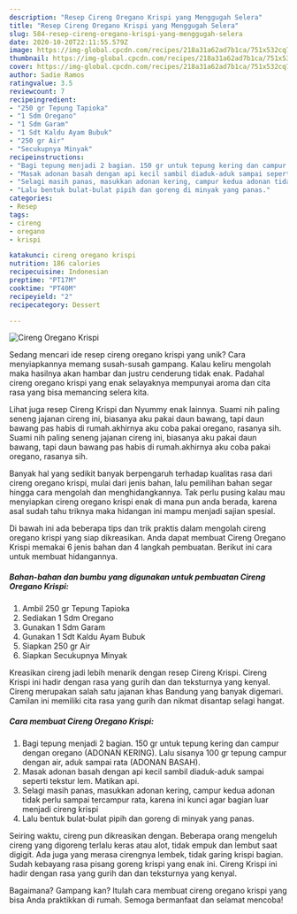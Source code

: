 ```yaml
---
description: "Resep Cireng Oregano Krispi yang Menggugah Selera"
title: "Resep Cireng Oregano Krispi yang Menggugah Selera"
slug: 584-resep-cireng-oregano-krispi-yang-menggugah-selera
date: 2020-10-20T22:11:55.579Z
image: https://img-global.cpcdn.com/recipes/218a31a62ad7b1ca/751x532cq70/cireng-oregano-krispi-foto-resep-utama.jpg
thumbnail: https://img-global.cpcdn.com/recipes/218a31a62ad7b1ca/751x532cq70/cireng-oregano-krispi-foto-resep-utama.jpg
cover: https://img-global.cpcdn.com/recipes/218a31a62ad7b1ca/751x532cq70/cireng-oregano-krispi-foto-resep-utama.jpg
author: Sadie Ramos
ratingvalue: 3.5
reviewcount: 7
recipeingredient:
- "250 gr Tepung Tapioka"
- "1 Sdm Oregano"
- "1 Sdm Garam"
- "1 Sdt Kaldu Ayam Bubuk"
- "250 gr Air"
- "Secukupnya Minyak"
recipeinstructions:
- "Bagi tepung menjadi 2 bagian. 150 gr untuk tepung kering dan campur dengan oregano (ADONAN KERING). Lalu sisanya 100 gr tepung campur dengan air, aduk sampai rata (ADONAN BASAH)."
- "Masak adonan basah dengan api kecil sambil diaduk-aduk sampai seperti tekstur lem. Matikan api."
- "Selagi masih panas, masukkan adonan kering, campur kedua adonan tidak perlu sampai tercampur rata, karena ini kunci agar bagian luar menjadi cireng krispi"
- "Lalu bentuk bulat-bulat pipih dan goreng di minyak yang panas."
categories:
- Resep
tags:
- cireng
- oregano
- krispi

katakunci: cireng oregano krispi 
nutrition: 186 calories
recipecuisine: Indonesian
preptime: "PT17M"
cooktime: "PT40M"
recipeyield: "2"
recipecategory: Dessert

---
```



![Cireng Oregano Krispi](https://img-global.cpcdn.com/recipes/218a31a62ad7b1ca/751x532cq70/cireng-oregano-krispi-foto-resep-utama.jpg)

Sedang mencari ide resep cireng oregano krispi yang unik? Cara menyiapkannya memang susah-susah gampang. Kalau keliru mengolah maka hasilnya akan hambar dan justru cenderung tidak enak. Padahal cireng oregano krispi yang enak selayaknya mempunyai aroma dan cita rasa yang bisa memancing selera kita.

Lihat juga resep Cireng Krispi dan Nyummy enak lainnya. Suami nih paling seneng jajanan cireng ini, biasanya aku pakai daun bawang, tapi daun bawang pas habis di rumah.akhirnya aku coba pakai oregano, rasanya sih. Suami nih paling seneng jajanan cireng ini, biasanya aku pakai daun bawang, tapi daun bawang pas habis di rumah.akhirnya aku coba pakai oregano, rasanya sih.

Banyak hal yang sedikit banyak berpengaruh terhadap kualitas rasa dari cireng oregano krispi, mulai dari jenis bahan, lalu pemilihan bahan segar hingga cara mengolah dan menghidangkannya. Tak perlu pusing kalau mau menyiapkan cireng oregano krispi enak di mana pun anda berada, karena asal sudah tahu triknya maka hidangan ini mampu menjadi sajian spesial.


Di bawah ini ada beberapa tips dan trik praktis dalam mengolah cireng oregano krispi yang siap dikreasikan. Anda dapat membuat Cireng Oregano Krispi memakai 6 jenis bahan dan 4 langkah pembuatan. Berikut ini cara untuk membuat hidangannya.

<!--inarticleads1-->

##### Bahan-bahan dan bumbu yang digunakan untuk pembuatan Cireng Oregano Krispi:

1. Ambil 250 gr Tepung Tapioka
1. Sediakan 1 Sdm Oregano
1. Gunakan 1 Sdm Garam
1. Gunakan 1 Sdt Kaldu Ayam Bubuk
1. Siapkan 250 gr Air
1. Siapkan Secukupnya Minyak


Kreasikan cireng jadi lebih menarik dengan resep Cireng Krispi. Cireng Krispi ini hadir dengan rasa yang gurih dan dan teksturnya yang kenyal. Cireng merupakan salah satu jajanan khas Bandung yang banyak digemari. Camilan ini memiliki cita rasa yang gurih dan nikmat disantap selagi hangat. 

<!--inarticleads2-->

##### Cara membuat Cireng Oregano Krispi:

1. Bagi tepung menjadi 2 bagian. 150 gr untuk tepung kering dan campur dengan oregano (ADONAN KERING). Lalu sisanya 100 gr tepung campur dengan air, aduk sampai rata (ADONAN BASAH).
1. Masak adonan basah dengan api kecil sambil diaduk-aduk sampai seperti tekstur lem. Matikan api.
1. Selagi masih panas, masukkan adonan kering, campur kedua adonan tidak perlu sampai tercampur rata, karena ini kunci agar bagian luar menjadi cireng krispi
1. Lalu bentuk bulat-bulat pipih dan goreng di minyak yang panas.


Seiring waktu, cireng pun dikreasikan dengan. Beberapa orang mengeluh cireng yang digoreng terlalu keras atau alot, tidak empuk dan lembut saat digigit. Ada juga yang merasa cirengnya lembek, tidak garing krispi bagian. Sudah kebayang rasa pisang goreng krispi yang enak ini. Cireng Krispi ini hadir dengan rasa yang gurih dan dan teksturnya yang kenyal. 

Bagaimana? Gampang kan? Itulah cara membuat cireng oregano krispi yang bisa Anda praktikkan di rumah. Semoga bermanfaat dan selamat mencoba!
